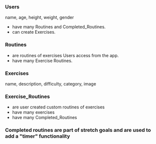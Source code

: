 ### Users
name, age, height, weight, gender
- have many Routines and Completed_Routines.
- can create Exercises.


### Routines
- are routines of exercises Users access from the app.
- have many Exercise Routines.


### Exercises
name, description, difficulty, category, image


### Exercise_Routines
- are user created custom routines of exercises
- have many exercises
- have many Completed_Routines


### Completed routines are part of stretch goals and are used to add a "timer" functionality
